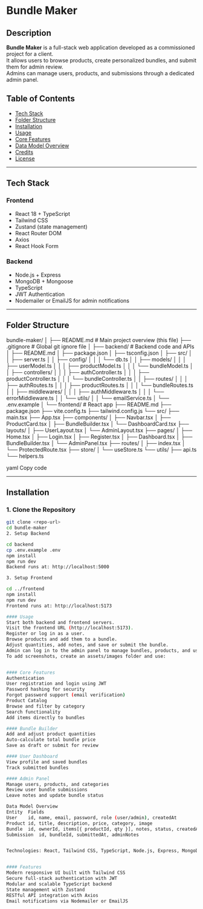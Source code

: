 # Bundle Maker

## Description

**Bundle Maker** is a full-stack web application developed as a commissioned project for a client.  
It allows users to browse products, create personalized bundles, and submit them for admin review.  
Admins can manage users, products, and submissions through a dedicated admin panel.



## Table of Contents

- [Tech Stack](#tech-stack)
- [Folder Structure](#folder-structure)
- [Installation](#installation)
- [Usage](#usage)
- [Core Features](#core-features)
- [Data Model Overview](#data-model-overview)
- [Credits](#credits)
- [License](#license)

---

## Tech Stack

### Frontend
- React 18 + TypeScript  
- Tailwind CSS  
- Zustand (state management)  
- React Router DOM  
- Axios  
- React Hook Form  

### Backend
- Node.js + Express  
- MongoDB + Mongoose  
- TypeScript  
- JWT Authentication  
- Nodemailer or EmailJS for admin notifications  

---

## Folder Structure

bundle-maker/
│
├── README.md # Main project overview (this file)
├── .gitignore # Global git ignore file
│
├── backend/ # Backend code and APIs
│ ├── README.md
│ ├── package.json
│ ├── tsconfig.json
│ ├── src/
│ │ ├── server.ts
│ │ ├── config/
│ │ │ └── db.ts
│ │ ├── models/
│ │ │ ├── userModel.ts
│ │ │ ├── productModel.ts
│ │ │ └── bundleModel.ts
│ │ ├── controllers/
│ │ │ ├── authController.ts
│ │ │ ├── productController.ts
│ │ │ └── bundleController.ts
│ │ ├── routes/
│ │ │ ├── authRoutes.ts
│ │ │ ├── productRoutes.ts
│ │ │ └── bundleRoutes.ts
│ │ ├── middlewares/
│ │ │ ├── authMiddleware.ts
│ │ │ └── errorMiddleware.ts
│ │ └── utils/
│ │ └── emailService.ts
│ └── .env.example
│
└── frontend/ # React app
├── README.md
├── package.json
├── vite.config.ts
├── tailwind.config.js
└── src/
├── main.tsx
├── App.tsx
├── components/
│ ├── Navbar.tsx
│ ├── ProductCard.tsx
│ ├── BundleBuilder.tsx
│ └── DashboardCard.tsx
├── layouts/
│ ├── UserLayout.tsx
│ └── AdminLayout.tsx
├── pages/
│ ├── Home.tsx
│ ├── Login.tsx
│ ├── Register.tsx
│ ├── Dashboard.tsx
│ ├── BundleBuilder.tsx
│ └── AdminPanel.tsx
├── routes/
│ ├── index.tsx
│ └── ProtectedRoute.tsx
├── store/
│ └── useStore.ts
└── utils/
├── api.ts
└── helpers.ts

yaml
Copy code

---

## Installation

### 1. Clone the Repository
```bash
git clone <repo-url>
cd bundle-maker
2. Setup Backend

cd backend
cp .env.example .env
npm install
npm run dev
Backend runs at: http://localhost:5000

3. Setup Frontend

cd ../frontend
npm install
npm run dev
Frontend runs at: http://localhost:5173

#### Usage
Start both backend and frontend servers.
Visit the frontend URL (http://localhost:5173).
Register or log in as a user.
Browse products and add them to a bundle.
Adjust quantities, add notes, and save or submit the bundle.
Admin can log in to the admin panel to manage bundles, products, and users.
To add screenshots, create an assets/images folder and use:


#### Core Features
Authentication
User registration and login using JWT
Password hashing for security
Forgot password support (email verification)
Product Catalog
Browse and filter by category
Search functionality
Add items directly to bundles

#### Bundle Builder
Add and adjust product quantities
Auto-calculate total bundle price
Save as draft or submit for review

#### User Dashboard
View profile and saved bundles
Track submitted bundles

#### Admin Panel
Manage users, products, and categories
Review user bundle submissions
Leave notes and update bundle status

Data Model Overview
Entity	Fields
User	id, name, email, password, role (user/admin), createdAt
Product	id, title, description, price, category, image
Bundle	id, ownerId, items[{ productId, qty }], notes, status, createdAt
Submission	id, bundleId, submittedAt, adminNotes


Technologies: React, Tailwind CSS, TypeScript, Node.js, Express, MongoDB


#### Features
Modern responsive UI built with Tailwind CSS
Secure full-stack authentication with JWT
Modular and scalable TypeScript backend
State management with Zustand
RESTful API integration with Axios
Email notifications via Nodemailer or EmailJS

